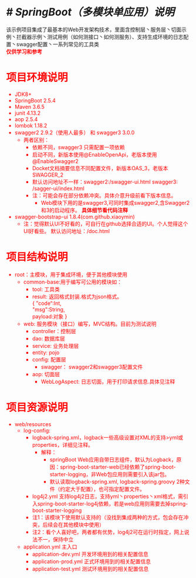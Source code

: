 # _**# SpringBoot（多模块单应用）说明**_<br>
 该示例项目集成了最基本的Web开发架构技术，里面含控制层丶服务层丶切面示例丶拦截器示例丶测试用例（如何测接口丶如何测服务）、支持生成环境的日志配置丶swagger配置丶一系列常见的工具类 <br><font color=red> **仅供学习和参考**

# **项目环境说明** <br>
* JDK8+ <BR>
* SpringBoot 2.5.4 <br>
* Maven 3.6.5 <br>
* junit 4.13.2 <br>
* aop 2.5.4 <br>
* lombok 1.18.2 <br>
* swagger2 2.9.2（使用人最多） 和 swagger3 3.0.0<br>
   - 两者区别：
       - 依赖不同，swagger3 只需配置一项依赖
       - 启动不同，新版本使用@EnableOpenApi，老版本使用@EnableSwagger2
       - Docket文档摘要信息不同配置文件，新版本OAS_3，老版本SWAGGER_2
       - 默认访问地址不一样：swagger2:/swagger-ui.html swagger3: /sagger-ui/index.html
       - 注：可能会存在部分依赖冲突。具体介意升级前看下版本信息。
           - Web模块下用的是swagger3,可同时集成swagger2,含Swagger2和3的启动程序。 <font color=red>**具体细节看代码注释**
* swagger-bootstrap-ui 1.8.4(com.github.xiaoymin)
   - 注：觉得默认UI不好看的，可自行在github选择合适的UI。个人觉得这个UI好看些。
   默认访问地址：/doc.html

 
# **项目结构说明** 
* root：主模块，用于集成环境，便于其他模块使用<br>
    * common-base:用于编写可公用的模块如：<br>
        - tool: 工具类
        - result: 返回格式封装.格式为json格式。<br>
         {
          ”code“:Int,<br>
          "msg":String,<br>
          payload:对象
          } 
    * web: 服务模块（接口）编写，MVC结构。目前为测试说明<br>
        - controller：控制层
        - dao: 数据库层
        - service: 业务处理层
        - entity: pojo
        - config: 配置层
            - swagger： swagger2和swagger3配置文件
        - aop: 切面层
            - WebLogAspect: 日志切面，用于打印请求信息.具体见注释
        
# **项目资源说明** 
* web/resources
    - log-config:
        - logback-spring.xml，logback一些高级设置对XML的支持>yml或properties，详细见注释。
            - 解释：
                - springBoot Web应用自带日志组件，默认为Logback，原因：spring-boot-starter-web已经依赖了spring-boot-starter-logging，非Web包应用则需要引入该jar包。
                - 默认读取logback-spring.xml, logback-spring.groovy 2种文件（约定大于配置），也可指定配置文件。
        - log4j2.yml 支持log4j2日志，支持yml丶properties丶xml格式，需引入spring-boot-starter-log4j依赖，若是web应用则需要去掉spring-boot-starter-logging
        - <font color=red /> 注1：该模块下使用默认支持的（没找到集成两种的方式，包会存在冲突，后续会在其他模块中使用）
        - <font color=red /> 注2：看个人喜好吧，两者都有优势，log4j2可在运行时指定，网上说法不一，保持中立 
    - application.yml 主入口 
        - application-dev.yml 开发环境用到的相关配置信息
        - application-prod.yml 正式环境用到的相关配置信息
        - application-test.yml 测试环境用到的相关配置信息